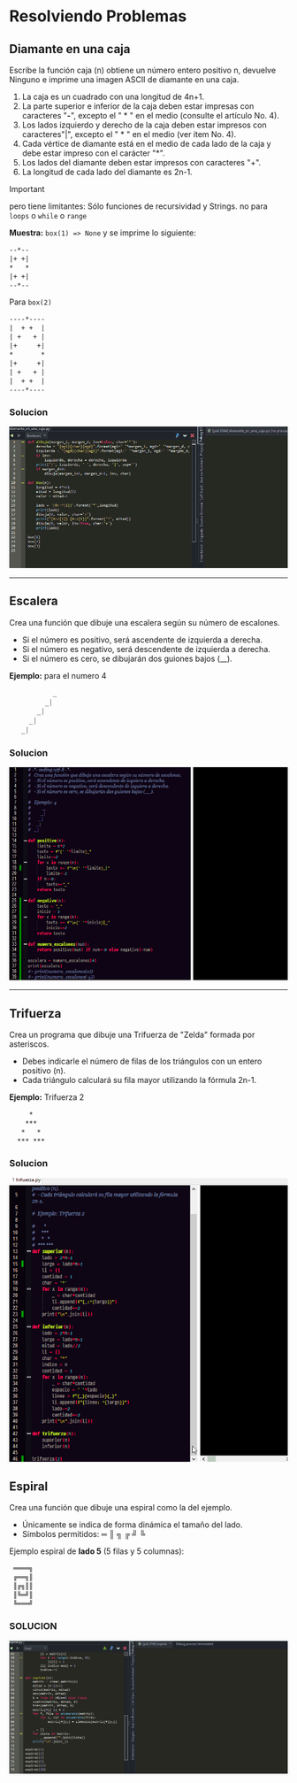 # Resolviendo Problemas
## Diamante en una caja
Escribe la función
caja (n)
obtiene un número entero positivo n, devuelve Ninguno e imprime una imagen ASCII de diamante en una caja.
1. La caja es un cuadrado con una longitud de 4n+1.
2. La parte superior e inferior de la caja deben estar impresas con caracteres "**-**", excepto el  " * " en el medio (consulte el artículo No. 4).
3. Los lados izquierdo y derecho de la caja deben estar impresos con caracteres"|", excepto el " * " en el medio (ver ítem No. 4).
4. Cada vértice de diamante está en el medio de cada lado de la caja y debe estar impreso con el carácter "*".
5. Los lados del diamante deben estar impresos con caracteres "+".
6. La longitud de cada lado del diamante es 2n-1.

> [!IMPORTANT]
> pero tiene limitantes:
> Sólo funciones de recursividad y Strings.
> no para `loops` o `while` o `range`

**Muestra:**
`box(1) => None`
y se imprime lo siguiente:
```
--*--
|+ +|
*   *
|+ +|
--*--
```

Para `box(2)`
```
----*----
|  + +  |
| +   + |
|+     +|
*       *
|+     +|
| +   + |
|  + +  |
----*----
```
### Solucion
![](para_md/prob_dc.gif)

---
## Escalera
Crea una función que dibuje una escalera según su número de escalones.
 - Si el número es positivo, será ascendente de izquierda a derecha.
 - Si el número es negativo, será descendente de izquierda a derecha.
 - Si el número es cero, se dibujarán dos guiones bajos (__).
 
**Ejemplo:** para el numero 4
```python
           _
         _|
       _|
     _|
   _|
```
### Solucion
![](para_md/escalera_cap.gif)

---
## Trifuerza
Crea un programa que dibuje una Trifuerza de "Zelda"
formada por asteriscos.
- Debes indicarle el número de filas de los triángulos con un entero positivo (n).
- Cada triángulo calculará su fila mayor utilizando la fórmula 2n-1.
 
**Ejemplo:** Trifuerza 2
 
```
     *
    ***
   *   *
  *** ***
```
### Solucion
![](para_md/trifuerza_cap.gif)

## Espiral
 Crea una función que dibuje una espiral como la del ejemplo.
 * Únicamente se indica de forma dinámica el tamaño del lado.
 * Símbolos permitidos: ═ ║ ╗ ╔ ╝ ╚

 Ejemplo espiral de **lado 5** (5 filas y 5 columnas):
```
 ════╗
 ╔══╗║
 ║╔╗║║
 ║╚═╝║
 ╚═══╝
```

### SOLUCION
![](para_md/espiral_cap.gif)
